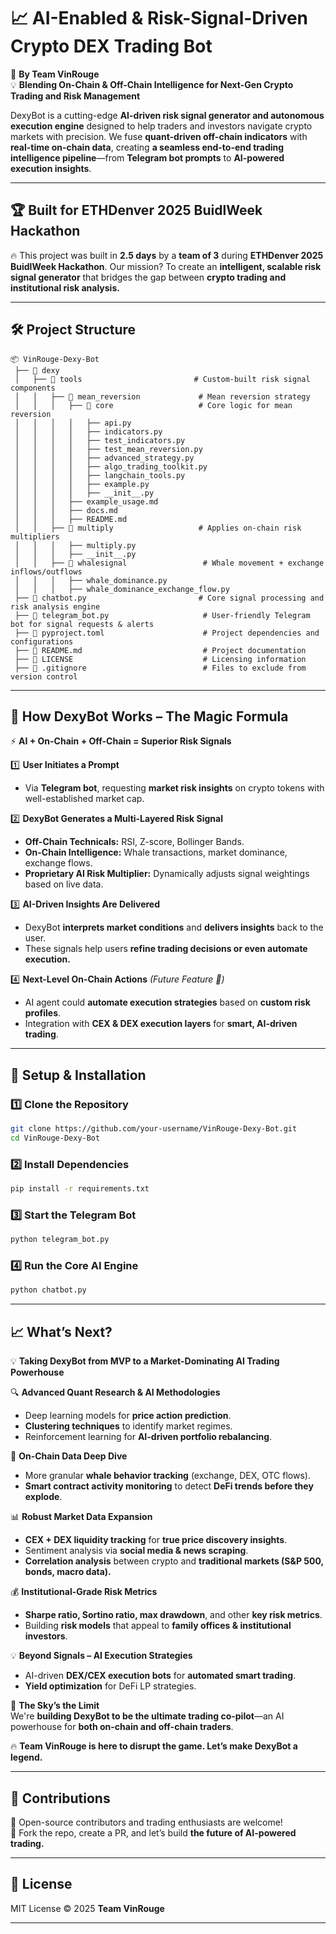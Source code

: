 # **📈 AI-Enabled & Risk-Signal-Driven Crypto DEX Trading Bot**
🚀 **By Team VinRouge**  
💡 **Blending On-Chain & Off-Chain Intelligence for Next-Gen Crypto Trading and Risk Management**  

DexyBot is a cutting-edge **AI-driven risk signal generator and autonomous execution engine** designed to help traders and investors navigate crypto markets with precision. We fuse **quant-driven off-chain indicators** with **real-time on-chain data**, creating **a seamless end-to-end trading intelligence pipeline**—from **Telegram bot prompts** to **AI-powered execution insights**.

---

## **🏆 Built for ETHDenver 2025 BuidlWeek Hackathon**
🔥 This project was built in **2.5 days** by a **team of 3** during **ETHDenver 2025 BuidlWeek Hackathon**. Our mission? To create an **intelligent, scalable risk signal generator** that bridges the gap between **crypto trading and institutional risk analysis.**

---

## **🛠️ Project Structure**
```plaintext
📦 VinRouge-Dexy-Bot
 ├── 📂 dexy
 │   ├── 📂 tools                         # Custom-built risk signal components
 │   │   ├── 📂 mean_reversion             # Mean reversion strategy
 │   │   │   ├── 📂 core                   # Core logic for mean reversion
 │   │   │   │   ├── api.py
 │   │   │   │   ├── indicators.py
 │   │   │   │   ├── test_indicators.py
 │   │   │   │   ├── test_mean_reversion.py
 │   │   │   │   ├── advanced_strategy.py
 │   │   │   │   ├── algo_trading_toolkit.py
 │   │   │   │   ├── langchain_tools.py
 │   │   │   │   ├── example.py
 │   │   │   │   ├── __init__.py
 │   │   │   ├── example_usage.md
 │   │   │   ├── docs.md
 │   │   │   ├── README.md
 │   │   ├── 📂 multiply                   # Applies on-chain risk multipliers
 │   │   │   ├── multiply.py
 │   │   │   ├── __init__.py
 │   │   ├── 📂 whalesignal                 # Whale movement + exchange inflows/outflows
 │   │   │   ├── whale_dominance.py
 │   │   │   ├── whale_dominance_exchange_flow.py
 ├── 📜 chatbot.py                         # Core signal processing and risk analysis engine
 ├── 📜 telegram_bot.py                     # User-friendly Telegram bot for signal requests & alerts
 ├── 📜 pyproject.toml                      # Project dependencies and configurations
 ├── 📜 README.md                           # Project documentation
 ├── 📜 LICENSE                             # Licensing information
 ├── 📜 .gitignore                          # Files to exclude from version control
```

---

## **🚀 How DexyBot Works – The Magic Formula**
⚡ **AI + On-Chain + Off-Chain = Superior Risk Signals**  

1️⃣ **User Initiates a Prompt**  
   - Via **Telegram bot**, requesting **market risk insights** on crypto tokens with well-established market cap.  

2️⃣ **DexyBot Generates a Multi-Layered Risk Signal**  
   - **Off-Chain Technicals:** RSI, Z-score, Bollinger Bands.  
   - **On-Chain Intelligence:** Whale transactions, market dominance, exchange flows.  
   - **Proprietary AI Risk Multiplier:** Dynamically adjusts signal weightings based on live data.  

3️⃣ **AI-Driven Insights Are Delivered**  
   - DexyBot **interprets market conditions** and **delivers insights** back to the user.  
   - These signals help users **refine trading decisions or even automate execution.**  

4️⃣ **Next-Level On-Chain Actions** *(Future Feature 🚀)*  
   - AI agent could **automate execution strategies** based on **custom risk profiles**.  
   - Integration with **CEX & DEX execution layers** for **smart, AI-driven trading**.  

---

## **🔧 Setup & Installation**
### **1️⃣ Clone the Repository**
```sh
git clone https://github.com/your-username/VinRouge-Dexy-Bot.git
cd VinRouge-Dexy-Bot
```

### **2️⃣ Install Dependencies**
```sh
pip install -r requirements.txt
```

### **3️⃣ Start the Telegram Bot**
```sh
python telegram_bot.py
```

### **4️⃣ Run the Core AI Engine**
```sh
python chatbot.py
```

---

## **📈 What’s Next?**
💡 **Taking DexyBot from MVP to a Market-Dominating AI Trading Powerhouse**  

🔍 **Advanced Quant Research & AI Methodologies**
- Deep learning models for **price action prediction**.
- **Clustering techniques** to identify market regimes.
- Reinforcement learning for **AI-driven portfolio rebalancing**.

📡 **On-Chain Data Deep Dive**
- More granular **whale behavior tracking** (exchange, DEX, OTC flows).
- **Smart contract activity monitoring** to detect **DeFi trends before they explode**.

📊 **Robust Market Data Expansion**
- **CEX + DEX liquidity tracking** for **true price discovery insights**.
- Sentiment analysis via **social media & news scraping**.
- **Correlation analysis** between crypto and **traditional markets (S&P 500, bonds, macro data).**

💰 **Institutional-Grade Risk Metrics**
- **Sharpe ratio, Sortino ratio, max drawdown**, and other **key risk metrics**.
- Building **risk models** that appeal to **family offices & institutional investors**.

💡 **Beyond Signals – AI Execution Strategies**
- AI-driven **DEX/CEX execution bots** for **automated smart trading**.
- **Yield optimization** for DeFi LP strategies.

🚀 **The Sky’s the Limit**  
We're **building DexyBot to be the ultimate trading co-pilot**—an AI powerhouse for **both on-chain and off-chain traders**.  

🔥 **Team VinRouge is here to disrupt the game. Let’s make DexyBot a legend.**  

---

## **🤝 Contributions**
🚀 Open-source contributors and trading enthusiasts are welcome!  
🔗 Fork the repo, create a PR, and let’s build **the future of AI-powered trading.**  

---

## **📜 License**
MIT License © 2025 **Team VinRouge**  

---

